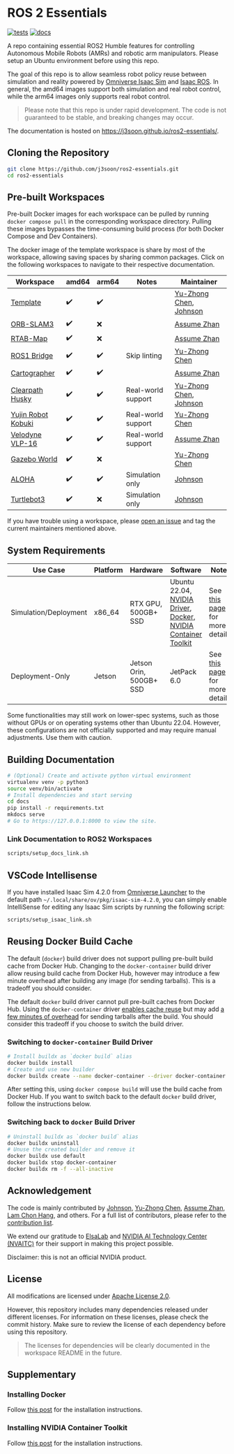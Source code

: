 # ROS 2 Essentials

[![tests](https://img.shields.io/github/actions/workflow/status/j3soon/ros2-essentials/test-common.yaml?label=tests)](https://github.com/j3soon/ros2-essentials/actions/workflows/test-common.yaml)
[![docs](https://img.shields.io/github/actions/workflow/status/j3soon/ros2-essentials/build-docs.yaml?label=docs)](https://j3soon.github.io/ros2-essentials/)

A repo containing essential ROS2 Humble features for controlling Autonomous Mobile Robots (AMRs) and robotic arm manipulators. Please setup an Ubuntu environment before using this repo.

The goal of this repo is to allow seamless robot policy reuse between simulation and reality powered by [Omniverse Isaac Sim](https://docs.omniverse.nvidia.com/isaacsim/latest/index.html) and [Isaac ROS](https://nvidia-isaac-ros.github.io/index.html). In general, the amd64 images support both simulation and real robot control, while the arm64 images only supports real robot control.

> Please note that this repo is under rapid development. The code is not guaranteed to be stable, and breaking changes may occur.

The documentation is hosted on <https://j3soon.github.io/ros2-essentials/>.

## Cloning the Repository

```sh
git clone https://github.com/j3soon/ros2-essentials.git
cd ros2-essentials
```

## Pre-built Workspaces

Pre-built Docker images for each workspace can be pulled by running `docker compose pull` in the corresponding workspace directory. Pulling these images bypasses the time-consuming build process (for both Docker Compose and Dev Containers).

The docker image of the template workspace is share by most of the workspace, allowing saving spaces by sharing common packages. Click on the following workspaces to navigate to their respective documentation.

| Workspace | amd64 | arm64 | Notes | Maintainer |
|-----------|-------|-------|-------|------------|
| [Template](https://j3soon.github.io/ros2-essentials/template-ws/) | ✔️ | ✔️ | | [Yu-Zhong Chen](https://github.com/YuZhong-Chen), [Johnson](https://github.com/j3soon) |
| [ORB-SLAM3](https://j3soon.github.io/ros2-essentials/orbslam3-ws) | ✔️ | ❌ | | [Assume Zhan](https://github.com/Assume-Zhan) |
| [RTAB-Map](https://j3soon.github.io/ros2-essentials/rtabmap-ws/) | ✔️ | ❌ | | [Assume Zhan](https://github.com/Assume-Zhan) |
| [ROS1 Bridge](https://j3soon.github.io/ros2-essentials/ros1-bridge-ws/) | ✔️ | ✔️ | Skip linting | [Yu-Zhong Chen](https://github.com/YuZhong-Chen) |
| [Cartographer](https://j3soon.github.io/ros2-essentials/cartographer-ws/) | ✔️ | ✔️ | | [Assume Zhan](https://github.com/Assume-Zhan) |
| [Clearpath Husky](https://j3soon.github.io/ros2-essentials/husky-ws/) | ✔️ | ✔️ | Real-world support | [Yu-Zhong Chen](https://github.com/YuZhong-Chen), [Johnson](https://github.com/j3soon) |
| [Yujin Robot Kobuki](https://j3soon.github.io/ros2-essentials/kobuki-ws/) | ✔️ | ✔️ | Real-world support | [Yu-Zhong Chen](https://github.com/YuZhong-Chen) |
| [Velodyne VLP-16](https://j3soon.github.io/ros2-essentials/vlp-ws/) | ✔️ | ✔️ | Real-world support | [Assume Zhan](https://github.com/Assume-Zhan) |
| [Gazebo World](https://j3soon.github.io/ros2-essentials/gazebo-world-ws/) | ✔️ | ❌️ | | [Yu-Zhong Chen](https://github.com/YuZhong-Chen) |
| [ALOHA](https://j3soon.github.io/ros2-essentials/aloha-ws/) | ✔️ | ✔️ | Simulation only | [Johnson](https://github.com/j3soon) |
| [Turtlebot3](https://j3soon.github.io/ros2-essentials/turtlebot3-ws/) | ✔️ | ❌️ | Simulation only | [Johnson](https://github.com/j3soon) |

If you have trouble using a workspace, please [open an issue](https://github.com/j3soon/ros2-essentials/issues) and tag the current maintainers mentioned above.

## System Requirements

| Use Case | Platform | Hardware | Software | Notes |
|----------|----------|----------|----------|-------|
| Simulation/Deployment | x86_64 | RTX GPU, 500GB+ SSD | Ubuntu 22.04, [NVIDIA Driver](https://ubuntu.com/server/docs/nvidia-drivers-installation), [Docker](https://docs.docker.com/engine/install/ubuntu/), [NVIDIA Container Toolkit](https://docs.nvidia.com/datacenter/cloud-native/container-toolkit/latest/install-guide.html) | See [this page](https://docs.omniverse.nvidia.com/isaacsim/latest/installation/requirements.html#system-requirements) for more details. |
| Deployment-Only | Jetson | Jetson Orin, 500GB+ SSD | JetPack 6.0 | See [this page](https://nvidia-isaac-ros.github.io/getting_started/index.html) for more details.

Some functionalities may still work on lower-spec systems, such as those without GPUs or on operating systems other than Ubuntu 22.04. However, these configurations are not officially supported and may require manual adjustments. Use them with caution.

## Building Documentation

```sh
# (Optional) Create and activate python virtual environment
virtualenv venv -p python3
source venv/bin/activate
# Install dependencies and start serving
cd docs
pip install -r requirements.txt
mkdocs serve
# Go to https://127.0.0.1:8000 to view the site.
```

### Link Documentation to ROS2 Workspaces

```sh
scripts/setup_docs_link.sh
```

## VSCode Intellisense

If you have installed Isaac Sim 4.2.0 from [Omniverse Launcher](https://docs.omniverse.nvidia.com/isaacsim/latest/installation/install_workstation.html) to the default path `~/.local/share/ov/pkg/isaac-sim-4.2.0`, you can simply enable IntelliSense for editing any Isaac Sim scripts by running the following script:

```sh
scripts/setup_isaac_link.sh
```

## Reusing Docker Build Cache

The default (`docker`) build driver does not support pulling pre-built build cache from Docker Hub. Changing to the `docker-container` build driver allow reusing build cache from Docker Hub, however may introduce a few minute overhead after building any image (for sending tarballs). This is a tradeoff you should consider.

The default `docker` build driver cannot pull pre-built caches from Docker Hub. Using the `docker-container` driver [enables cache reuse](https://docs.docker.com/build/builders/drivers/) but may add [a few minutes of overhead](https://github.com/docker/buildx/issues/107) for sending tarballs after the build. You should consider this tradeoff if you choose to switch the build driver.

### Switching to `docker-container` Build Driver

```sh
# Install buildx as `docker build` alias
docker buildx install
# Create and use new builder
docker buildx create --name docker-container --driver docker-container --driver-opt default-load=true --use
```

After setting this, using `docker compose build` will use the build cache from Docker Hub. If you want to switch back to the default `docker` build driver, follow the instructions below.

### Switching back to `docker` Build Driver

```sh
# Uninstall buildx as `docker build` alias
docker buildx uninstall
# Unuse the created builder and remove it
docker buildx use default
docker buildx stop docker-container
docker buildx rm -f --all-inactive
```

## Acknowledgement

The code is mainly contributed by [Johnson](https://github.com/j3soon), [Yu-Zhong Chen](https://github.com/YuZhong-Chen), [Assume Zhan](https://github.com/Assume-Zhan), [Lam Chon Hang](https://github.com/ClassLongJoe1112), and others. For a full list of contributors, please refer to the [contribution list](https://github.com/j3soon/ros2-essentials/graphs/contributors).

We extend our gratitude to [ElsaLab][elsalab] and [NVIDIA AI Technology Center (NVAITC)][nvaitc] for their support in making this project possible.

[elsalab]: https://github.com/elsa-lab
[nvaitc]: https://github.com/NVAITC

Disclaimer: this is not an official NVIDIA product.

## License

All modifications are licensed under [Apache License 2.0](https://github.com/j3soon/ros2-essentials/blob/main/LICENSE).

However, this repository includes many dependencies released under different licenses. For information on these licenses, please check the commit history. Make sure to review the license of each dependency before using this repository.

> The licenses for dependencies will be clearly documented in the workspace README in the future.

## Supplementary

### Installing Docker

Follow [this post](https://tutorial.j3soon.com/docker/installation/) for the installation instructions.

### Installing NVIDIA Container Toolkit

Follow [this post](https://tutorial.j3soon.com/docker/nvidia-gpu-support/) for the installation instructions.
